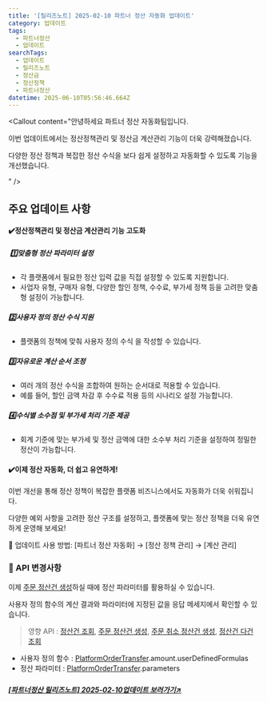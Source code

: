 ```yaml
---
title: '[릴리즈노트] 2025-02-10 파트너 정산 자동화 업데이트'
category: 업데이트
tags:
  - 파트너정산
  - 업데이트
searchTags:
  - 업데이트
  - 릴리즈노트
  - 정산금
  - 정산정책
  - 파트너정산
datetime: 2025-06-10T05:56:46.664Z
---
```


<Callout title="2025년 2월 10일 파트너 정산 자동화 업데이트 소식을 안내드립니다." />



<Callout content="안녕하세요 파트너 정산 자동화팀입니다.

이번 업데이트에서는 정산정책관리 및 정산금 계산관리 기능이 더욱 강력해졌습니다.

다양한 정산 정책과 복잡한 정산 수식을 보다 쉽게 설정하고 자동화할 수 있도록 기능을 개선했습니다.

" />

## **주요 업데이트 사항**

#### **✔️**정산정책관리 및 정산금 계산관리 기능 고도화

#####  1️⃣맞춤형 정산 파라미터 설정

- 각 플랫폼에서 필요한 정산 입력 값을 직접 설정할 수 있도록 지원합니다.
- 사업자 유형, 구매자 유형, 다양한 할인 정책, 수수료, 부가세 정책 등을 고려한 맞춤형 설정이 가능합니다.

##### 2️⃣사용자 정의 정산 수식 지원

- 플랫폼의 정책에 맞춰 사용자 정의 수식 을 작성할 수 있습니다.

##### 3️⃣자유로운 계산 순서 조정

- 여러 개의 정산 수식을 조합하여 원하는 순서대로 적용할 수 있습니다.
- 예를 들어, 할인 금액 차감 후 수수료 적용 등의 시나리오 설정 가능합니다.

##### 4️⃣수식별 소수점 및 부가세 처리 기준 제공

- 회계 기준에 맞는 부가세 및 정산 금액에 대한 소수부 처리 기준을 설정하여 정밀한 정산이 가능합니다.



#### **✔️**이제 정산 자동화, 더 쉽고 유연하게!

이번 개선을 통해 정산 정책이 복잡한 플랫폼 비즈니스에서도 자동화가 더욱 쉬워집니다.

다양한 예외 사항을 고려한 정산 구조를 설정하고, 플랫폼에 맞는 정산 정책을 더욱 유연하게 운영해 보세요!

📢 업데이트 사용 방법: \[파트너 정산 자동화] → \[정산 정책 관리] → \[계산 관리]

### 🚧 API 변경사항

이제 [주문 정산건 생성](https://developers.portone.io/api/rest-v2/platform.transfer?v=v2#post%20%2Fplatform%2Ftransfers%2Forder)하실 때에 정산 파라미터를 활용하실 수 있습니다.



사용자 정의 함수의 계산 결과와 파라미터에 지정된 값을 응답 메세지에서 확인할 수 있습니다.

> 영향 API : [정산건 조회](https://developers.portone.io/api/rest-v2/platform.transfer?v=v2#get%20%2Fplatform%2Ftransfers%2F%7Bid%7D), [주문 정산건 생성](https://developers.portone.io/api/rest-v2/platform.transfer?v=v2#post%20%2Fplatform%2Ftransfers%2Forder), [주문 취소 정산건 생성](https://developers.portone.io/api/rest-v2/platform.transfer?v=v2#post%20%2Fplatform%2Ftransfers%2Forder-cancel), [정산건 다건 조회](https://developers.portone.io/api/rest-v2/platform.transfer?v=v2#get%20%2Fplatform%2Ftransfer-summaries)

- 사용자 정의 함수 : [PlatformOrderTransfer](https://developers.portone.io/api/rest-v2/type-def?v=v2#PlatformOrderTransfer).amount.userDefinedFormulas
- 정산 파라미터 : [PlatformOrderTransfer](https://developers.portone.io/api/rest-v2/type-def?v=v2#PlatformOrderTransfer).parameters

#####

##### [\[파트너정산 릴리즈노트\] 2025-02-10업데이트 보러가기↗](https://developers.portone.io/release-notes/platform/2025-02-10)
